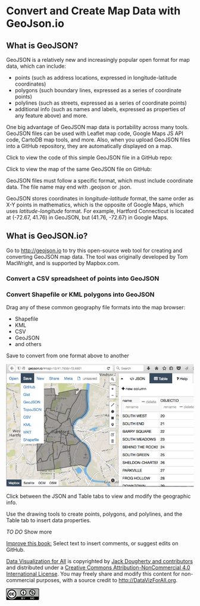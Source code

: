 # Convert and Create Map Data with GeoJson.io

## What is GeoJSON?
GeoJSON is a relatively new and increasingly popular open format for map data, which can include:
- points (such as address locations, expressed in longitude-latitude coordinates)
- polygons (such boundary lines, expressed as a series of coordinate points)
- polylines (such as streets, expressed as a series of coordinate points)
- additional info (such as names and labels, expressed as properties of any feature above)
and more.

One big advantage of GeoJSON map data is portability across many tools. GeoJSON files can be used with Leaflet map code, Google Maps JS API code, CartoDB map tools, and more. Also, when you upload GeoJSON files into a GitHub repository, they are automatically displayed on a map.

Click to view the code of this simple GeoJSON file in a GitHub repo:

Click to view the map of the same GeoJSON file on GitHub:

GeoJSON files must follow a specific format, which must include coordinate data. The file name may end with .geojson or .json.

GeoJSON stores coordinates in *longitude-latitude* format, the same order as X-Y points in mathematics, which is the opposite of Google Maps, which uses *latitude-longitude* format. For example, Hartford Connecticut is located at (-72.67, 41.76) in GeoJSON, but (41.76, -72.67) in Google Maps.

## What is GeoJSON.io?

Go to http://geojson.io to try this open-source web tool for creating and converting GeoJSON map data. The tool was originally developed by Tom MacWright, and is supported by Mapbox.com.

### Convert a CSV spreadsheet of points into GeoJSON



### Convert Shapefile or KML polygons into GeoJSON
Drag any of these common geography file formats into the map browser:
- Shapefile
- KML
- CSV
- GeoJSON
- and others

Save to convert from one format above to another

![](geojson-save-as.png)



Click between the JSON and Table tabs to view and modify the geographic info.

Use the drawing tools to create points, polygons, and polylines, and the Table tab to insert data properties.

*TO DO* Show more




[Improve this book:](../../gitbook/improve.md) Select text to insert comments, or suggest edits on GitHub.

[Data Visualization for All](http://datavizforall.org)
is copyrighted by [Jack Dougherty and contributors](../../introduction/who.md)
and distributed under a [Creative Commons Attribution-NonCommercial 4.0 International License](http://creativecommons.org/licenses/by-nc/4.0). You may freely share and modify this content for non-commercial purposes, with a source credit to http://DataVizForAll.org.

![Creative Commons by-nc image](../../cc-by-nc.png)
